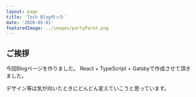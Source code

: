 ```yaml
---
layout: page
title: 'Tech Blog作った'
date: '2020-05-01'
featuredImage: ../images/partyParot.png
---
```


## ご挨拶
今回Blogページを作りました。
React + TypeScript + Gatsbyで作成させて頂きました。

デザイン等は気が向いたときにどんどん変えていこうと思っています。

